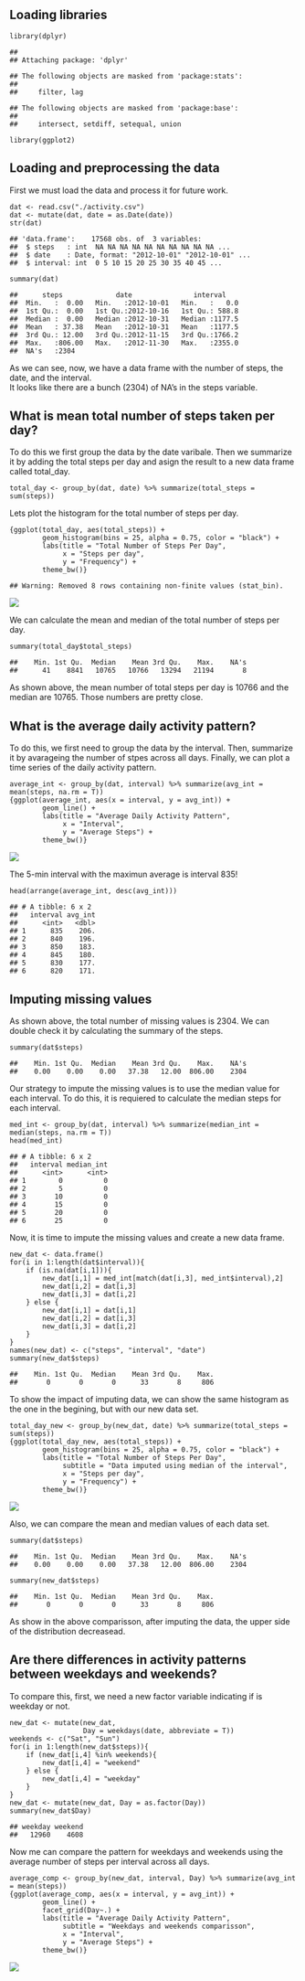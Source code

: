 Loading libraries
-----------------

    library(dplyr)

    ## 
    ## Attaching package: 'dplyr'

    ## The following objects are masked from 'package:stats':
    ## 
    ##     filter, lag

    ## The following objects are masked from 'package:base':
    ## 
    ##     intersect, setdiff, setequal, union

    library(ggplot2)

Loading and preprocessing the data
----------------------------------

First we must load the data and process it for future work.

    dat <- read.csv("./activity.csv")
    dat <- mutate(dat, date = as.Date(date))
    str(dat)

    ## 'data.frame':    17568 obs. of  3 variables:
    ##  $ steps   : int  NA NA NA NA NA NA NA NA NA NA ...
    ##  $ date    : Date, format: "2012-10-01" "2012-10-01" ...
    ##  $ interval: int  0 5 10 15 20 25 30 35 40 45 ...

    summary(dat)

    ##      steps             date               interval     
    ##  Min.   :  0.00   Min.   :2012-10-01   Min.   :   0.0  
    ##  1st Qu.:  0.00   1st Qu.:2012-10-16   1st Qu.: 588.8  
    ##  Median :  0.00   Median :2012-10-31   Median :1177.5  
    ##  Mean   : 37.38   Mean   :2012-10-31   Mean   :1177.5  
    ##  3rd Qu.: 12.00   3rd Qu.:2012-11-15   3rd Qu.:1766.2  
    ##  Max.   :806.00   Max.   :2012-11-30   Max.   :2355.0  
    ##  NA's   :2304

As we can see, now, we have a data frame with the number of steps, the
date, and the interval.  
It looks like there are a bunch (2304) of NA’s in the steps variable.

What is mean total number of steps taken per day?
-------------------------------------------------

To do this we first group the data by the date varibale. Then we
summarize it by adding the total steps per day and asign the result to a
new data frame called total\_day.

    total_day <- group_by(dat, date) %>% summarize(total_steps = sum(steps))

Lets plot the histogram for the total number of steps per day.

    {ggplot(total_day, aes(total_steps)) +
            geom_histogram(bins = 25, alpha = 0.75, color = "black") +
            labs(title = "Total Number of Steps Per Day",
                 x = "Steps per day",
                 y = "Frequency") +
            theme_bw()}

    ## Warning: Removed 8 rows containing non-finite values (stat_bin).

![](PA1_template_files/figure-markdown_strict/stepshistogram-1.png)

We can calculate the mean and median of the total number of steps per
day.

    summary(total_day$total_steps)

    ##    Min. 1st Qu.  Median    Mean 3rd Qu.    Max.    NA's 
    ##      41    8841   10765   10766   13294   21194       8

As shown above, the mean number of total steps per day is 10766 and the
median are 10765. Those numbers are pretty close.

What is the average daily activity pattern?
-------------------------------------------

To do this, we first need to group the data by the interval. Then,
summarize it by avarageing the number of stpes across all days. Finally,
we can plot a time series of the daily activity pattern.

    average_int <- group_by(dat, interval) %>% summarize(avg_int = mean(steps, na.rm = T))
    {ggplot(average_int, aes(x = interval, y = avg_int)) +
            geom_line() + 
            labs(title = "Average Daily Activity Pattern",
                 x = "Interval",
                 y = "Average Steps") +
            theme_bw()}

![](PA1_template_files/figure-markdown_strict/activitypattern-1.png)

The 5-min interval with the maximun average is interval 835!

    head(arrange(average_int, desc(avg_int)))

    ## # A tibble: 6 x 2
    ##   interval avg_int
    ##      <int>   <dbl>
    ## 1      835    206.
    ## 2      840    196.
    ## 3      850    183.
    ## 4      845    180.
    ## 5      830    177.
    ## 6      820    171.

Imputing missing values
-----------------------

As shown above, the total number of missing values is 2304. We can
double check it by calculating the summary of the steps.

    summary(dat$steps)

    ##    Min. 1st Qu.  Median    Mean 3rd Qu.    Max.    NA's 
    ##    0.00    0.00    0.00   37.38   12.00  806.00    2304

Our strategy to impute the missing values is to use the median value for
each interval. To do this, it is requiered to calculate the median steps
for each interval.

    med_int <- group_by(dat, interval) %>% summarize(median_int = median(steps, na.rm = T))
    head(med_int)

    ## # A tibble: 6 x 2
    ##   interval median_int
    ##      <int>      <int>
    ## 1        0          0
    ## 2        5          0
    ## 3       10          0
    ## 4       15          0
    ## 5       20          0
    ## 6       25          0

Now, it is time to impute the missing values and create a new data
frame.

    new_dat <- data.frame()
    for(i in 1:length(dat$interval)){
        if (is.na(dat[i,1])){
            new_dat[i,1] = med_int[match(dat[i,3], med_int$interval),2]
            new_dat[i,2] = dat[i,3]
            new_dat[i,3] = dat[i,2]
        } else {
            new_dat[i,1] = dat[i,1]
            new_dat[i,2] = dat[i,3]
            new_dat[i,3] = dat[i,2]
        }
    }
    names(new_dat) <- c("steps", "interval", "date")
    summary(new_dat$steps)

    ##    Min. 1st Qu.  Median    Mean 3rd Qu.    Max. 
    ##       0       0       0      33       8     806

To show the impact of imputing data, we can show the same histogram as
the one in the begining, but with our new data set.

    total_day_new <- group_by(new_dat, date) %>% summarize(total_steps = sum(steps))
    {ggplot(total_day_new, aes(total_steps)) +
            geom_histogram(bins = 25, alpha = 0.75, color = "black") +
            labs(title = "Total Number of Steps Per Day",
                 subtitle = "Data imputed using median of the interval",
                 x = "Steps per day",
                 y = "Frequency") +
            theme_bw()}

![](PA1_template_files/figure-markdown_strict/stepsperdaynew-1.png)

Also, we can compare the mean and median values of each data set.

    summary(dat$steps)

    ##    Min. 1st Qu.  Median    Mean 3rd Qu.    Max.    NA's 
    ##    0.00    0.00    0.00   37.38   12.00  806.00    2304

    summary(new_dat$steps)

    ##    Min. 1st Qu.  Median    Mean 3rd Qu.    Max. 
    ##       0       0       0      33       8     806

As show in the above comparisson, after imputing the data, the upper
side of the distribution decreasead.

Are there differences in activity patterns between weekdays and weekends?
-------------------------------------------------------------------------

To compare this, first, we need a new factor variable indicating if is
weekday or not.

    new_dat <- mutate(new_dat,
                      Day = weekdays(date, abbreviate = T))
    weekends <- c("Sat", "Sun")
    for(i in 1:length(new_dat$steps)){
        if (new_dat[i,4] %in% weekends){
            new_dat[i,4] = "weekend"
        } else {
            new_dat[i,4] = "weekday"
        }
    }
    new_dat <- mutate(new_dat, Day = as.factor(Day))
    summary(new_dat$Day)

    ## weekday weekend 
    ##   12960    4608

Now me can compare the pattern for weekdays and weekends using the
average number of steps per interval across all days.

    average_comp <- group_by(new_dat, interval, Day) %>% summarize(avg_int = mean(steps))
    {ggplot(average_comp, aes(x = interval, y = avg_int)) +
            geom_line() + 
            facet_grid(Day~.) +
            labs(title = "Average Daily Activity Pattern",
                 subtitle = "Weekdays and weekends comparisson",
                 x = "Interval",
                 y = "Average Steps") +
            theme_bw()}

![](PA1_template_files/figure-markdown_strict/compplot-1.png)
